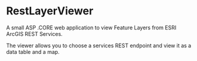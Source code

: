 # RestLayerViewer
A small ASP .CORE web application to view Feature Layers from ESRI ArcGIS REST Services.

The viewer allows you to choose a services REST endpoint and view it as a data table and a map.

